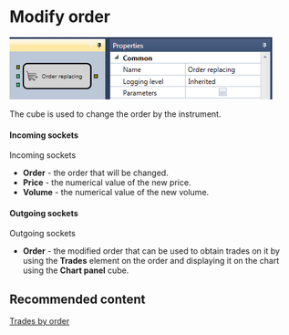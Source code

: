 # Modify order

![Designer Moving applications 00](../images/Designer_Moving_applications_00.png)

The cube is used to change the order by the instrument.

#### Incoming sockets

Incoming sockets

- **Order** \- the order that will be changed.
- **Price** \- the numerical value of the new price.
- **Volume** \- the numerical value of the new volume.

#### Outgoing sockets

Outgoing sockets

- **Order** \- the modified order that can be used to obtain trades on it by using the **Trades** element on the order and displaying it on the chart using the **Chart panel** cube.

## Recommended content

[Trades by order](Designer_Deals_on_request.md)
